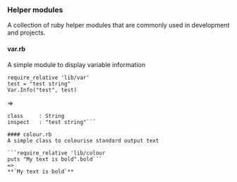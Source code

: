 ### Helper modules

A collection of ruby helper modules that are commonly used in development
and projects.

#### var.rb
A simple module to display variable information 

```
require_relative 'lib/var'
test = "test string"
Var.Info("test", test)
```

=>

```variable  : test
class     : String
inspect   : "test string"```

#### colour.rb
A simple class to colourise standard output text 

```require_relative 'lib/colour
puts "My text is bold".bold```
=>
**`My text is bold`**




